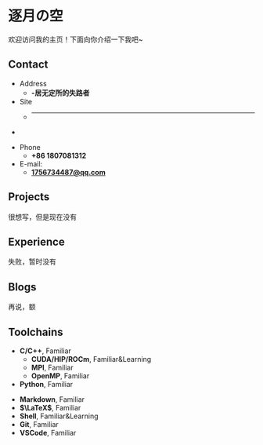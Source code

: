 # 逐月の空

欢迎访问我的主页！下面向你介绍一下我吧\~

<!-- .slide -->

## Contact

- Address
  - **-居无定所的失路者**
- Site
  - ****
- 

<!-- .slide vertical=true -->

- Phone
  - **+86 1807081312**
- E-mail:
  - **1756734487@qq.com**

<!-- .slide -->

## Projects

<!-- .slide vertical=true -->
很想写，但是现在没有


<!-- .slide vertical=true -->



<!-- .slide vertical=true -->


<!-- .slide -->

## Experience
失败，暂时没有

<!-- .slide -->

## Blogs
再说，额

<!-- .slide -->

## Toolchains

<!-- .slide vertical=true -->

- **C/C++**, Familiar
  - **CUDA/HIP/ROCm**, Familiar&Learning
  - **MPI**, Familiar
  - **OpenMP**, Familiar
- **Python**, Familiar

<!-- .slide vertical=true -->

- **Markdown**, Familiar
- **$\LaTeX$**, Familiar
- **Shell**, Familiar&Learning
- **Git**, Familiar
- **VSCode**, Familiar
